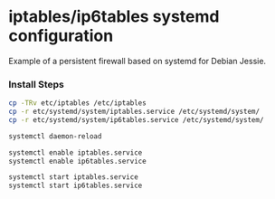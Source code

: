 # iptables/ip6tables systemd configuration

Example of a persistent firewall based on systemd for Debian Jessie.

### Install Steps
```sh
cp -TRv etc/iptables /etc/iptables
cp -r etc/systemd/system/iptables.service /etc/systemd/system/
cp -r etc/systemd/system/ip6tables.service /etc/systemd/system/

systemctl daemon-reload

systemctl enable iptables.service
systemctl enable ip6tables.service

systemctl start iptables.service
systemctl start ip6tables.service
```

